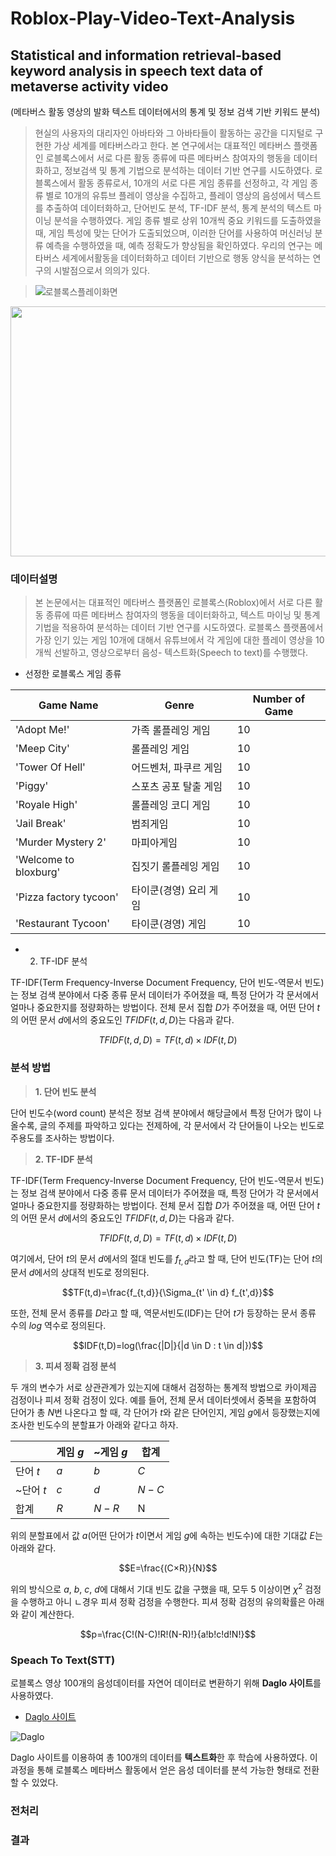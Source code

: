 # Roblox-Play-Video-Text-Analysis

## Statistical and information retrieval-based keyword analysis in speech text data of metaverse activity video
(메타버스 활동 영상의 발화 텍스트 데이터에서의 통계 및 정보 검색 기반 키워드 분석)

> 현실의 사용자의 대리자인 아바타와 그 아바타들이 활동하는 공간을 디지털로 구현한 가상 세계를 메타버스라고 한다. 본 연구에서는 대표적인 메타버스 플랫폼인 로블록스에서 서로 다른 활동 종류에 따른 메타버스 참여자의 행동을 데이터화하고, 정보검색 및 통계 기법으로 분석하는 데이터 기반 연구를 시도하였다. 로블록스에서 활동 종류로서, 10개의 서로 다른 게임 종류를 선정하고, 각 게임 종류 별로 10개의 유튜브 플레이 영상을 수집하고, 플레이 영상의 음성에서 텍스트를 추출하여 데이터화하고, 단어빈도 분석, TF-IDF 분석, 통계 분석의 텍스트 마이닝 분석을 수행하였다. 게임 종류 별로 상위 10개씩 중요 키워드를 도출하였을 때, 게임 특성에 맞는 단어가 도출되었으며, 이러한 단어를 사용하여 머신러닝 분류 예측을 수행하였을 때, 예측 정확도가 향상됨을 확인하였다. 우리의 연구는 메타버스 세계에서활동을 데이터화하고 데이터 기반으로 행동 양식을 분석하는 연구의 시발점으로서 의의가 있다.

> ![로블록스플레이화면](https://user-images.githubusercontent.com/108673913/236810618-c5b68622-2d2c-471f-a70a-7c4b4837ebf2.jpg) 

<img src="https://user-images.githubusercontent.com/108673913/236810618-c5b68622-2d2c-471f-a70a-7c4b4837ebf2.jpg" width="800" height="400"/>

### 데이터설명
> 본 논문에서는 대표적인 메타버스 플랫폼인
로블록스(Roblox)에서 서로 다른 활동 종류에 따른 메타버스
참여자의 행동을 데이터화하고, 텍스트 마이닝 및 통계 기법을
적용하여 분석하는 데이터 기반 연구를 시도하였다. 로블록스
플랫폼에서 가장 인기 있는 게임 10개에 대해서 유튜브에서 각
게임에 대한 플레이 영상을 10개씩 선발하고, 영상으로부터
음성- 텍스트화(Speech to text)를 수행했다. 

- 선정한 로블록스 게임 종류

|Game Name|Genre|Number of Game|
|------|---|---|
|'Adopt Me!'|가족 롤플레잉 게임|10|
|'Meep City'|롤플레잉 게임|10|
|'Tower Of Hell'|어드벤처, 파쿠르 게임|10|
|'Piggy'|스포츠 공포 탈출 게임|10|
|'Royale High'|롤플레잉 코디 게임|10|
|'Jail Break'|범죄게임|10|
|'Murder Mystery 2'|마피아게임|10|
|'Welcome to bloxburg'|집짓기 롤플레잉 게임|10|
|'Pizza factory tycoon'|타이쿤(경영) 요리 게임|10|
|'Restaurant Tycoon'|타이쿤(경영) 게임|10|


- 2. TF-IDF 분석

TF-IDF(Term Frequency-Inverse Document Frequency, 단어 빈도-역문서 빈도)는 정보 검색 분야에서 다중 종류 문서 데이터가 주어졌을 때, 특정 단어가 각 문서에서 얼마나 중요한지를 정량화하는 방법이다. 전체 문서 집합 $D$가 주어졌을 때, 어떤 단어 $t$의 어떤 문서 $d$에서의 중요도인 $TFIDF(t,d,D)$는 다음과 같다.

$$TFIDF(t,d,D)=TF(t,d)×IDF(t,D)$$




### 분석 방법

> **1. 단어 빈도 분석**

단어 빈도수(word count) 분석은 정보 검색 분야에서 해당글에서 특정 단어가 많이 나올수록, 글의 주제를 파악하고 있다는 전제하에, 각 문서에서 각 단어들이 나오는 빈도로 주용도를 조사하는 방법이다.

> **2. TF-IDF 분석**

TF-IDF(Term Frequency-Inverse Document Frequency, 단어 빈도-역문서 빈도)는 정보 검색 분야에서 다중 종류 문서 데이터가 주어졌을 때, 특정 단어가 각 문서에서 얼마나 중요한지를 정량화하는 방법이다. 전체 문서 집합 $D$가 주어졌을 때, 어떤 단어 $t$의 어떤 문서 $d$에서의 중요도인 $TFIDF(t,d,D)$는 다음과 같다.

$$TFIDF(t,d,D)=TF(t,d)×IDF(t,D)$$

여기에서, 단어 $t$의 문서 $d$에서의 절대 빈도를 $f_{t,d}$라고 할 때, 단어 빈도(TF)는 단어 $t$의 문서 $d$에서의 상대적 빈도로 정의된다.

$$TF(t,d)=\frac{f_{t,d}}{\Sigma_{t' \in d} f_{t',d}}$$

또한, 전체 문서 종류를 $D$라고 할 때, 역문서빈도(IDF)는 단어 $t$가 등장하는 문서 종류 수의 $log$ 역수로 정의된다.

$$IDF(t,D)=log(\frac{|D|}{|d \in D : t \in d|})$$

> **3. 피셔 정확 검정 분석**

두 개의 변수가 서로 상관관계가 있는지에 대해서 검정하는 통계적 방법으로 카이제곱 검정이나 피셔 정확 검정이 있다. 예를 들어, 전체 문서 데이터셋에서 중복을 포함하여 단어가 총 $N$번 나온다고 할 때, 각 단어가 $t$와 같은 단어인지, 게임 $g$에서 등장했는지에 조사한 빈도수의 분할표가 아래와 같다고 하자.

||게임 $g$|~게임 $g$|합계|
|-----|-----|-----|-----|
|단어 $t$|$a$|$b$|$C$|
|~단어 $t$|$c$|$d$|$N-C$|
|합계|$R$|$N-R$|N|

위의 분할표에서 값 $a$(어떤 단어가 $t$이면서 게임 $g$에 속하는 빈도수)에 대한 기대값 $E$는 아래와 같다.

$$E=\frac{(C×R)}{N}$$

위의 방식으로 $a$, $b$, $c$, $d$에 대해서 기대 빈도 값을 구했을 때, 모두 5 이상이면 $\chi^2$ 검정을 수행하고 아니 ㄴ경우 피셔 정확 검정을 수행한다. 피셔 정확 검정의 유의확률은 아래와 같이 계산한다.

$$p=\frac{C!(N-C)!R!(N-R)!}{a!b!c!d!N!}$$

### Speach To Text(STT)

로블록스 영상 100개의 음성데이터를 자연어 데이터로 변환하기 위해 **Daglo 사이트**를 사용하였다.  
- [Daglo 사이트](https://daglo.ai/board?page=1)  

![Daglo](https://user-images.githubusercontent.com/110529690/236818374-b8625644-7dc1-4c8c-beba-f6b0a585776e.png)  
 
Daglo 사이트를 이용하여 총 100개의 데이터를 **텍스트화**한 후 학습에 사용하였다. 이 과정을 통해 로블록스 메타버스 활동에서 얻은 음성 데이터를 분석 가능한 형태로 전환할 수 있었다.

### 전처리

### 결과
